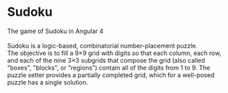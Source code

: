# Sudoku
The game of Sudoku in Angular 4<br>
<br>
Sudoku is a logic-based, combinatorial number-placement puzzle.<br>
The objective is to fill a 9×9 grid with digits so that each column, each row, and each of the nine 3×3 subgrids that compose the grid (also called "boxes", "blocks", or "regions") contain all of the digits from 1 to 9. The puzzle setter provides a partially completed grid, which for a well-posed puzzle has a single solution.
